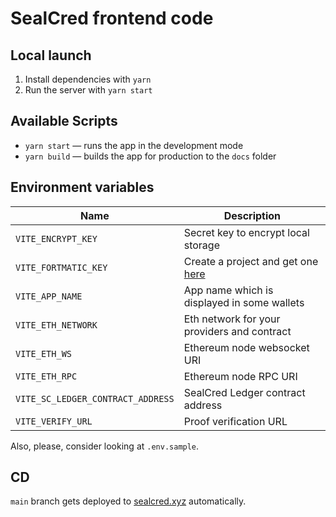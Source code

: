 # SealCred frontend code

## Local launch

1. Install dependencies with `yarn`
2. Run the server with `yarn start`

## Available Scripts

- `yarn start` — runs the app in the development mode
- `yarn build` — builds the app for production to the `docs` folder

## Environment variables

| Name                              | Description                                                           |
| --------------------------------- | --------------------------------------------------------------------- |
| `VITE_ENCRYPT_KEY`                | Secret key to encrypt local storage                                   |
| `VITE_FORTMATIC_KEY`              | Create a project and get one [here](https://dashboard.fortmatic.com/) |
| `VITE_APP_NAME`                   | App name which is displayed in some wallets                           |
| `VITE_ETH_NETWORK`                | Eth network for your providers and contract                           |
| `VITE_ETH_WS`                     | Ethereum node websocket URI                                           |
| `VITE_ETH_RPC`                    | Ethereum node RPC URI                                                 |
| `VITE_SC_LEDGER_CONTRACT_ADDRESS` | SealCred Ledger contract address                                      |
| `VITE_VERIFY_URL`                 | Proof verification URL                                                |

Also, please, consider looking at `.env.sample`.

## CD

`main` branch gets deployed to [sealcred.xyz](https://sealcred.xyz) automatically.
